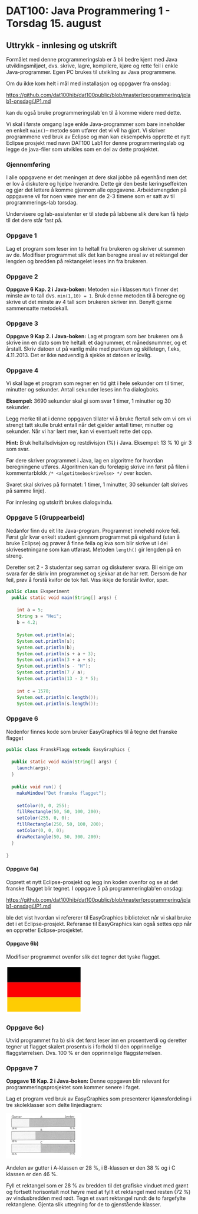 # DAT100: Java Programmering 1 - Torsdag 15. august

## Uttrykk - innlesing og utskrift

Formålet med denne programmeringslab er å bli bedre kjent med Java utviklingsmiljøet, dvs. skrive, lagre, kompilere, kjøre og rette feil i enkle Java-programmer. Egen PC brukes til utvikling av Java programmene.

Om du ikke kom helt i mål med installasjon og oppgaver fra onsdag:

https://github.com/dat100hib/dat100public/blob/master/programmering/jplab1-onsdag/JP1.md

kan du også bruke programmeringslab'en til å komme videre med dette.

Vi skal i første omgang lage enkle Java-programmer som bare inneholder en enkelt `main()`– metode som utfører det vi vil ha gjort. Vi skriver programmene ved bruk av Eclipse og man kan eksempelvis opprette et nytt Eclipse prosjekt med navn DAT100 Lab1 for denne programmeringslab og legge de java-filer som utvikles som en del av dette prosjektet.

### Gjennomføring

I alle oppgavene er det meningen at dere skal jobbe på egenhånd men det er lov å diskutere og hjelpe hverandre. Dette gir den beste læringseffekten og gjør det lettere å komme gjennom alle oppgavene. Arbeidsmengden på oppgavene vil for noen være mer enn de 2-3 timene som er satt av til programmerings-lab torsdag.

Undervisere og lab-assistenter er til stede på labbene slik dere kan få hjelp til det dere står fast på.

### Oppgave 1

Lag et program som leser inn to heltall fra brukeren og skriver ut summen av de. Modifiser programmet slik det kan beregne areal av et rektangel der lengden og bredden på rektangelet leses inn fra brukeren.

### Oppgave 2

**Oppgave 6 Kap. 2 i Java-boken:** Metoden `min` i klassen `Math` finner det minste av to tall dvs. `min(1,10) = 1`. Bruk denne metoden til å beregne og skrive ut det minste av 4 tall som brukeren skriver inn. Benytt gjerne sammensatte metodekall.

### Oppgave 3

**Oppgave 9 Kap 2. i Java-boken:** Lag et program som ber brukeren om å skrive inn en dato som tre heltall: et dagnummer, et månedsnummer, og et årstall. Skriv datoen ut på vanlig måte med punktum og skilletegn, f.eks, 4.11.2013. Det er ikke nødvendig å sjekke at datoen er lovlig.

### Oppgave 4

Vi skal lage et program som regner en tid gitt i hele sekunder om til timer, minutter og sekunder. Antall sekunder leses inn fra dialogboks.

**Eksempel:** 3690 sekunder skal gi som svar 1 timer, 1 minutter og 30 sekunder.

Legg merke til at i denne oppgaven tillater vi å bruke flertall selv om vi om vi strengt tatt skulle brukt entall når det gjelder antall timer, minutter og sekunder. Når vi har lært mer, kan vi eventuelt rette det opp.

**Hint:** Bruk heltallsdivisjon og restdivisjon (%) i Java. Eksempel: 13 % 10 gir 3 som svar.

Før dere skriver programmet i Java, lag en algoritme for hvordan beregningene utføres. Algoritmen kan du foreløpig skrive inn først på filen i kommentarblokk `/* <algotitmebeskrivelse> */` over koden.

Svaret skal skrives på formatet: 1 timer, 1 minutter, 30 sekunder (alt skrives på samme linje).

For innlesing og utskrift brukes dialogvindu.

### Oppgave 5 (Gruppearbeid)

Nedanfor finn du eit lite Java-program. Programmet inneheld nokre feil. Først går kvar enkelt student gjennom programmet på eigahand (utan å bruke Eclipse) og prøver å finne feila og kva som blir skrive ut i dei skrivesetningane som kan utførast. Metoden `length()` gir lengden på en streng.

Deretter set 2 - 3 studentar seg saman og diskuterer svara. Bli einige om svara før de skriv inn programmet og sjekkar at de har rett. Dersom de har feil, prøv å forstå kvifor de tok feil. Viss ikkje de forstår kvifor, spør.

```java
public class Eksperiment
  public static void main(String[] args) {

    int a = 5;
    String s = "Hei";
    b = 4.2;

    System.out.println(a);
    System.out.println(s);
    System.out.println(b);
    System.out.println(s + a + 3);
    System.out.println(3 + a + s);
    System.out.println(s - "H");
    System.out.println(7 / a);
    System.out.println(13 - 2 * 5);

    int c = 1578;
    System.out.println(c.length());
    System.out.println(s.length());
```

### Oppgave 6

Nedenfor finnes kode som bruker EasyGraphics til å tegne det franske flagget

```java
public class FranskFlagg extends EasyGraphics {

  public static void main(String[] args) {
    launch(args);
  }

  public void run() {
    makeWindow("Det franske flagget");

    setColor(0, 0, 255);
    fillRectangle(50, 50, 100, 200);
    setColor(255, 0, 0);
    fillRectangle(250, 50, 100, 200);
    setColor(0, 0, 0);
    drawRectangle(50, 50, 300, 200);
  }

}
```

#### Oppgave 6a)

Opprett et nytt Eclipse-prosjekt og legg inn koden ovenfor og se at det franske flagget blir tegnet. I oppgave 5 på programmeringlab'en onsdag:

https://github.com/dat100hib/dat100public/blob/master/programmering/jplab1-onsdag/JP1.md

ble det vist hvordan vi refererer til EasyGraphics biblioteket når vi skal bruke det i et Eclipse-prosjekt. Referanse til EasyGraphics kan også settes opp når en oppretter Eclipse-prosjektet.

#### Oppgave 6b)

Modifiser programmet ovenfor slik det tegner det tyske flagget.

![](assets/markdown-img-paste-20190808132425839.png)

### Oppgave 6c)

Utvid programmet fra b) slik det først leser inn en prosentverdi og deretter tegner ut flagget skalert prosentvis i forhold til den opprinnelige flaggstørrelsen. Dvs. 100 % er den opprinnelige flaggstørrelsen.

### Oppgave 7

**Oppgave 18 Kap. 2 i Java-boken:** Denne oppgaven blir relevant for programmeringsprosjektet som kommer senere i faget.

Lag et program ved bruk av EasyGraphics som presenterer kjønnsfordeling i tre skoleklasser som delte linjediagram:

![Problem med bilde](assets/markdown-img-paste-20190815114443618.png)

Andelen av gutter i A-klassen er 28 %, i B-klassen er den 38 % og i C klassen er den 46 %.

Fyll et rektangel som er 28 % av bredden til det grafiske vinduet med grønt og fortsett horisontalt mot høyre med at fyllt et rektangel med resten (72 %) av vindusbredden med rødt. Tegn et svart rektangel rundt de to fargefylte rektanglene. Gjenta slik uttegning for de to gjenstående klasser.
